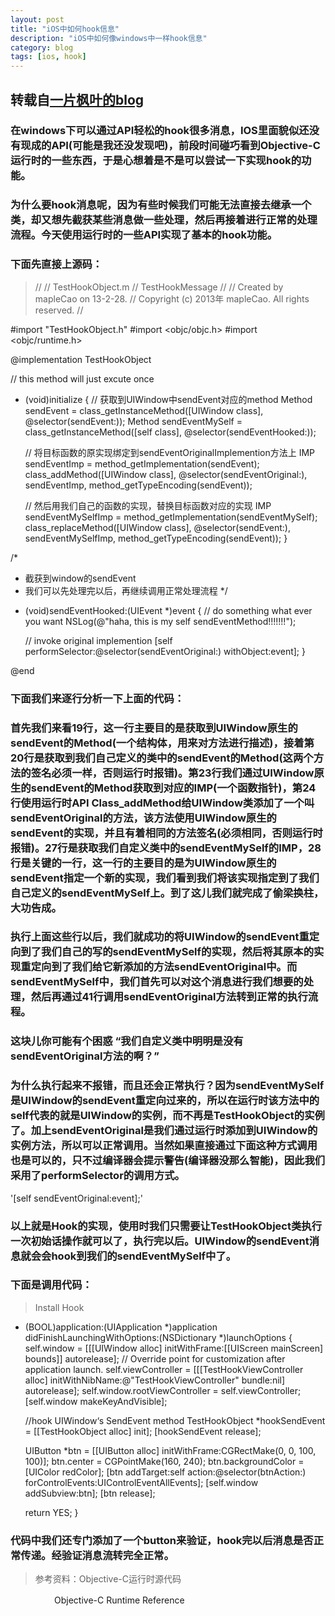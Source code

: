 ```yaml
---
layout: post
title: "iOS中如何hook信息"
description: "iOS中如何像windows中一样hook信息"
category: blog
tags: [ios, hook]
---
```


## 转载自[一片枫叶的blog](http://www.cnblogs.com/smileEvday/archive/2013/02/28/Hook.html)

### 在windows下可以通过API轻松的hook很多消息，IOS里面貌似还没有现成的API(可能是我还没发现吧)，前段时间碰巧看到Objective-C运行时的一些东西，于是心想着是不是可以尝试一下实现hook的功能。

### 为什么要hook消息呢，因为有些时候我们可能无法直接去继承一个类，却又想先截获某些消息做一些处理，然后再接着进行正常的处理流程。今天使用运行时的一些API实现了基本的hook功能。

### 下面先直接上源码：
> //
//  TestHookObject.m
//  TestHookMessage
//
//  Created by mapleCao on 13-2-28.
//  Copyright (c) 2013年 mapleCao. All rights reserved.
//

#import "TestHookObject.h"
#import <objc/objc.h>
#import <objc/runtime.h>

@implementation TestHookObject

// this method will just excute once
+ (void)initialize
{
    // 获取到UIWindow中sendEvent对应的method
    Method sendEvent = class_getInstanceMethod([UIWindow class], @selector(sendEvent:));
    Method sendEventMySelf = class_getInstanceMethod([self class], @selector(sendEventHooked:));
    
    // 将目标函数的原实现绑定到sendEventOriginalImplemention方法上
    IMP sendEventImp = method_getImplementation(sendEvent);
    class_addMethod([UIWindow class], @selector(sendEventOriginal:), sendEventImp, method_getTypeEncoding(sendEvent));
    
    // 然后用我们自己的函数的实现，替换目标函数对应的实现
    IMP sendEventMySelfImp = method_getImplementation(sendEventMySelf);
    class_replaceMethod([UIWindow class], @selector(sendEvent:), sendEventMySelfImp, method_getTypeEncoding(sendEvent));
}

/*
 * 截获到window的sendEvent
 * 我们可以先处理完以后，再继续调用正常处理流程
 */
- (void)sendEventHooked:(UIEvent *)event
{
    // do something what ever you want
    NSLog(@"haha, this is my self sendEventMethod!!!!!!!");
    
    // invoke original implemention
    [self performSelector:@selector(sendEventOriginal:) withObject:event];
}

@end


### 下面我们来逐行分析一下上面的代码：

### 首先我们来看19行，这一行主要目的是获取到UIWindow原生的sendEvent的Method(一个结构体，用来对方法进行描述)，接着第20行是获取到我们自己定义的类中的sendEvent的Method(这两个方法的签名必须一样，否则运行时报错)。第23行我们通过UIWindow原生的sendEvent的Method获取到对应的IMP(一个函数指针)，第24行使用运行时API Class_addMethod给UIWindow类添加了一个叫sendEventOriginal的方法，该方法使用UIWindow原生的sendEvent的实现，并且有着相同的方法签名(必须相同，否则运行时报错)。27行是获取我们自定义类中的sendEventMySelf的IMP，28行是关键的一行，这一行的主要目的是为UIWindow原生的sendEvent指定一个新的实现，我们看到我们将该实现指定到了我们自己定义的sendEventMySelf上。到了这儿我们就完成了偷梁换柱，大功告成。

### 执行上面这些行以后，我们就成功的将UIWindow的sendEvent重定向到了我们自己的写的sendEventMySelf的实现，然后将其原本的实现重定向到了我们给它新添加的方法sendEventOriginal中。而sendEventMySelf中，我们首先可以对这个消息进行我们想要的处理，然后再通过41行调用sendEventOriginal方法转到正常的执行流程。

### 这块儿你可能有个困惑 “我们自定义类中明明是没有sendEventOriginal方法的啊？” 

### 为什么执行起来不报错，而且还会正常执行？因为sendEventMySelf是UIWindow的sendEvent重定向过来的，所以在运行时该方法中的self代表的就是UIWindow的实例，而不再是TestHookObject的实例了。加上sendEventOriginal是我们通过运行时添加到UIWindow的实例方法，所以可以正常调用。当然如果直接通过下面这种方式调用也是可以的，只不过编译器会提示警告(编译器没那么智能)，因此我们采用了performSelector的调用方式。

'[self sendEventOriginal:event];'

### 以上就是Hook的实现，使用时我们只需要让TestHookObject类执行一次初始话操作就可以了，执行完以后。UIWindow的sendEvent消息就会会hook到我们的sendEventMySelf中了。

### 下面是调用代码：
> Install Hook

- (BOOL)application:(UIApplication *)application didFinishLaunchingWithOptions:(NSDictionary *)launchOptions
{
    self.window = [[[UIWindow alloc] initWithFrame:[[UIScreen mainScreen] bounds]] autorelease];
    // Override point for customization after application launch.
    self.viewController = [[[TestHookViewController alloc] initWithNibName:@"TestHookViewController" bundle:nil] autorelease];
    self.window.rootViewController = self.viewController;
    [self.window makeKeyAndVisible];
    
    
    //hook UIWindow‘s SendEvent method
    TestHookObject *hookSendEvent = [[TestHookObject alloc] init];
    [hookSendEvent release];
    
    UIButton *btn = [[UIButton alloc] initWithFrame:CGRectMake(0, 0, 100, 100)];
    btn.center = CGPointMake(160, 240);
    btn.backgroundColor = [UIColor redColor];
    [btn addTarget:self action:@selector(btnAction:) forControlEvents:UIControlEventAllEvents];
    [self.window addSubview:btn];
    [btn release];
    
    return YES;
}

### 代码中我们还专门添加了一个button来验证，hook完以后消息是否正常传递。经验证消息流转完全正常。
 

> 参考资料：Objective-C运行时源代码

　　　　　Objective-C Runtime Reference
